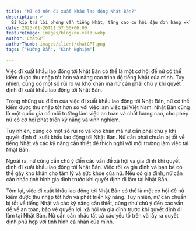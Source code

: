 ```yaml
---
title: "Nữ có nên đi xuất khẩu lao động Nhật Bản?"
description: >
  Bí kíp trả lời phỏng vấn tiếng Nhật, tăng cao cơ hội đậu đơn hàng xkld
date: 2023-01-26T11:57:56+06:00
featureImage: images/blog/nu-xkld.webp
author: ChatGPT
authorThumb: images/client/chatGPT.png
tags: ["Hướng Dẫn", "Kinh Nghiệm"]

---
```


Việc đi xuất khẩu lao động tới Nhật Bản có thể là một cơ hội để nữ có thể kiếm được thu nhập tốt hơn và nâng cao trình độ tiếng Nhật của mình. Tuy nhiên, cũng có một số rủi ro và khó khăn mà nữ cần phải chú ý khi quyết định đi xuất khẩu lao động tới Nhật Bản.

Trong những ưu điểm của việc đi xuất khẩu lao động tới Nhật Bản, nữ có thể kiếm được thu nhập tốt hơn so với việc làm việc tại Việt Nam. Nhật Bản cũng là một quốc gia có môi trường làm việc an toàn và chất lượng cao, cho phép nữ có cơ hội phát triển kỹ năng và kinh nghiệm.

Tuy nhiên, cũng có một số rủi ro và khó khăn mà nữ cần phải chú ý khi quyết định đi xuất khẩu lao động tới Nhật Bản. Nữ cần phải chuẩn bị tốt về tiếng Nhật và các kỹ năng cần thiết để thích nghi với môi trường làm việc tại Nhật Bản.

Ngoài ra, nữ cũng cần chú ý đến các vấn đề xã hội và gia đình khi quyết định đi xuất khẩu lao động tới Nhật Bản. Việc rời xa gia đình và bạn bè có thể gây khó khăn cho tâm lý và sức khỏe của nữ. Nếu có gia đình, nữ cần cân nhắc tình hình gia đình trước khi quyết định đi làm tại Nhật Bản.

Tóm lại, việc đi xuất khẩu lao động tới Nhật Bản có thể là một cơ hội để nữ kiếm được thu nhập tốt hơn và phát triển kỹ năng. Tuy nhiên, nữ cần chuẩn bị tốt về tiếng Nhật và các kỹ năng cần thiết, cũng như chú ý đến các vấn đề về an toàn, bảo vệ quyền lợi, xã hội và gia đình trước khi quyết định đi làm tại Nhật Bản. Nữ cần cân nhắc tất cả các yếu tố trên và lấy ra quyết định phù hợp với tình hình cá nhân của mình.




